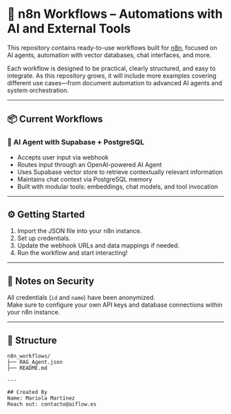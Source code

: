 # 🤖 n8n Workflows – Automations with AI and External Tools

This repository contains ready-to-use workflows built for [n8n](https://n8n.io), focused on AI agents, automation with vector databases, chat interfaces, and more.

Each workflow is designed to be practical, clearly structured, and easy to integrate. As this repository grows, it will include more examples covering different use cases—from document automation to advanced AI agents and system orchestration.

---

## 📦 Current Workflows

### 🧠 AI Agent with Supabase + PostgreSQL

- Accepts user input via webhook
- Routes input through an OpenAI-powered AI Agent
- Uses Supabase vector store to retrieve contextually relevant information
- Maintains chat context via PostgreSQL memory
- Built with modular tools: embeddings, chat models, and tool invocation

---

## ⚙️ Getting Started

1. Import the JSON file into your n8n instance.
2. Set up credentials.
3. Update the webhook URLs and data mappings if needed.
4. Run the workflow and start interacting!

---

## 🔐 Notes on Security

All credentials (`id` and `name`) have been anonymized.  
Make sure to configure your own API keys and database connections within your n8n instance.

---

## 📂 Structure

```plaintext
n8n_workflows/
├── RAG_Agent.json
├── README.md

---

## Created By
Name: Mariola Martínez
Reach out: contacto@aiflow.es

